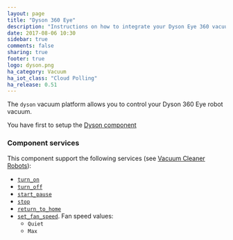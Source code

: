 ```yaml
---
layout: page
title: "Dyson 360 Eye"
description: "Instructions on how to integrate your Dyson Eye 360 vacuum robot within Home Assistant."
date: 2017-08-06 10:30
sidebar: true
comments: false
sharing: true
footer: true
logo: dyson.png
ha_category: Vacuum
ha_iot_class: "Cloud Polling"
ha_release: 0.51
---
```


The `dyson` vacuum platform allows you to control your Dyson 360 Eye robot vacuum.

You have first to setup the [Dyson component](/components/dyson/)

### Component services

This component support the following services (see [Vacuum Cleaner Robots](/components/vacuum/)):
* [`turn_on`](/components/vacuum/#service-vacuumturn_on)
* [`turn_off`](/components/vacuum/#service-vacuumturn_off)
* [`start_pause`](/components/vacuum/#service-vacuumstart_pause)
* [`stop`](/components/vacuum/#service-vacuumstop)
* [`return_to_home`](/components/vacuum/#service-vacuumreturn_to_home)
* [`set_fan_speed`](/components/vacuum/#service-vacuumset_fanspeed). Fan speed values:
  * `Quiet`
  * `Max`
